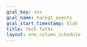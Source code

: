 ```yaml
---
gcal_key: xxx
gcal_name: hackgt_events
gcal_start_timestamp: blah
title: Tech Talks
layout: one_column_schedule
---
```

